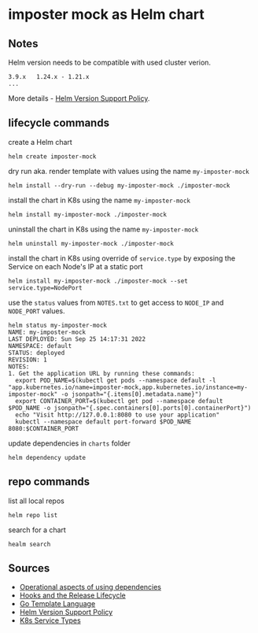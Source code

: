# imposter mock as Helm chart

## Notes

Helm version needs to be compatible with used cluster verion.
```
3.9.x	1.24.x - 1.21.x
... 
```
More details - [Helm Version Support Policy](https://helm.sh/docs/topics/version_skew/).

## lifecycle commands

create a Helm chart
```
helm create imposter-mock
```

dry run  aka. render template with values using the name `my-imposter-mock`
```
helm install --dry-run --debug my-imposter-mock ./imposter-mock
```

install the chart in K8s using the name `my-imposter-mock`
```
helm install my-imposter-mock ./imposter-mock
```

uninstall the chart in K8s using the name `my-imposter-mock`
```
helm uninstall my-imposter-mock ./imposter-mock
```

install the chart in K8s using override of `service.type` by exposing the Service on each Node's IP at a static port
```
helm install my-imposter-mock ./imposter-mock --set service.type=NodePort
```

use the `status` values from `NOTES.txt` to get access to `NODE_IP` and `NODE_PORT` values.
```
helm status my-imposter-mock
NAME: my-imposter-mock
LAST DEPLOYED: Sun Sep 25 14:17:31 2022
NAMESPACE: default
STATUS: deployed
REVISION: 1
NOTES:
1. Get the application URL by running these commands:
  export POD_NAME=$(kubectl get pods --namespace default -l "app.kubernetes.io/name=imposter-mock,app.kubernetes.io/instance=my-imposter-mock" -o jsonpath="{.items[0].metadata.name}")
  export CONTAINER_PORT=$(kubectl get pod --namespace default $POD_NAME -o jsonpath="{.spec.containers[0].ports[0].containerPort}")
  echo "Visit http://127.0.0.1:8080 to use your application"
  kubectl --namespace default port-forward $POD_NAME 8080:$CONTAINER_PORT
```

update dependencies in `charts` folder
```
helm dependency update
```

## repo commands

list all local repos
```
helm repo list
```

search for a chart
```
healm search
```

## Sources
- [Operational aspects of using dependencies](https://helm.sh/docs/topics/charts/#operational-aspects-of-using-dependencies)
- [Hooks and the Release Lifecycle](https://helm.sh/docs/topics/charts_hooks/#hooks-and-the-release-lifecycle)
- [Go Template Language](https://pkg.go.dev/text/template)
- [Helm Version Support Policy](https://helm.sh/docs/topics/version_skew/)
- [K8s Service Types](https://kubernetes.io/docs/concepts/services-networking/service/#publishing-services-service-types)